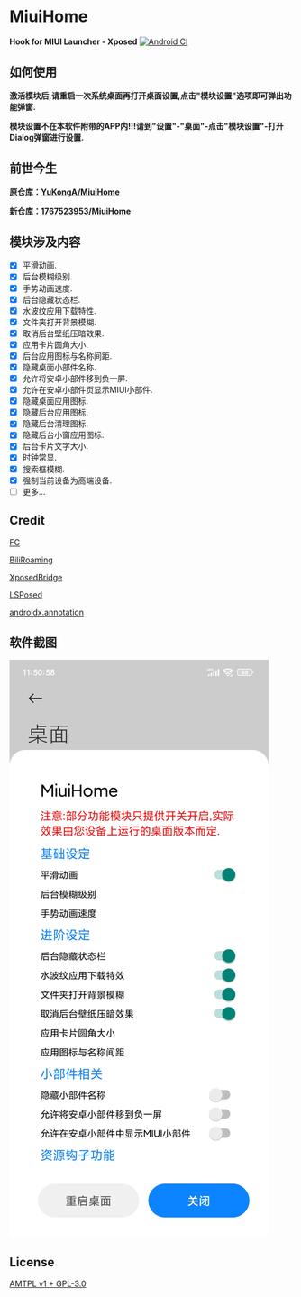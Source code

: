 # MiuiHome

__Hook for MIUI Launcher - Xposed__ [![Android CI](https://github.com/1767523953/MiuiHome/actions/workflows/main.yml/badge.svg)](https://github.com/1767523953/MiuiHome/actions/workflows/main.yml)

## 如何使用

__激活模块后,请重启一次系统桌面再打开桌面设置,点击"模块设置"选项即可弹出功能弹窗.__

__模块设置不在本软件附带的APP内!!!请到"设置"-"桌面"-点击"模块设置"-打开Dialog弹窗进行设置.__

## 前世今生

__原仓库：[YuKongA/MiuiHome](https://github.com/YuKongA/MiuiHome)__

__新仓库：[1767523953/MiuiHome](https://github.com/1767523953/MiuiHome)__

## 模块涉及内容

- [x] 平滑动画.
- [x] 后台模糊级别.
- [x] 手势动画速度.
- [x] 后台隐藏状态栏.
- [x] 水波纹应用下载特性.
- [x] 文件夹打开背景模糊.
- [x] 取消后台壁纸压暗效果.
- [x] 应用卡片圆角大小.
- [x] 后台应用图标与名称间距.
- [x] 隐藏桌面小部件名称.
- [x] 允许将安卓小部件移到负一屏.
- [x] 允许在安卓小部件页显示MIUI小部件.
- [x] 隐藏桌面应用图标.
- [x] 隐藏后台应用图标.
- [x] 隐藏后台清理图标.
- [x] 隐藏后台小窗应用图标.
- [x] 后台卡片文字大小.
- [x] 时钟常显.
- [x] 搜索框模糊.
- [x] 强制当前设备为高端设备.
- [ ] 更多...

## Credit

[FC](https://github.com/ejiaogl/FuckCoolapk)

[BiliRoaming](https://github.com/yujincheng08/BiliRoaming/blob/master/LICENSE)

[XposedBridge](https://github.com/rovo89/XposedBridge)

[LSPosed](https://github.com/LSPosed/LSPosed)

[androidx.annotation](https://android.googlesource.com/platform/frameworks/support/+/androidx-master-dev/annotation/annotation/)

## 软件截图

![Screenshot](https://github.com/1767523953/MiuiHome/blob/main/Screenshot/Screenshot.jpg)

## License

[AMTPL v1 + GPL-3.0](LICENSE)
